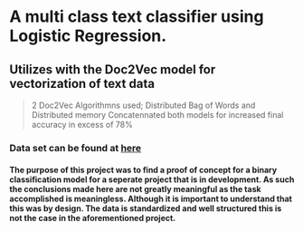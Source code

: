 # A multi class text classifier using Logistic Regression.
## Utilizes with the Doc2Vec model for vectorization of text data
> 2 Doc2Vec Algorithmns used; Distributed Bag of Words and Distributed memory
> Concatennated both models for increased final accuracy in excess of 78%


### Data set can be found at [here](https://catalog.data.gov/dataset)


#### The purpose of this project was to find a proof of concept for a binary classification model for a seperate project that is in development. As such the conclusions made here are not greatly meaningful as the task accomplished is meaningless. Although it is important to understand that this was by design. The data is standardized and well structured this is not the case in the aforementioned project.

